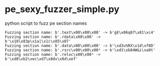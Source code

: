 # pe_sexy_fuzzer_simple.py
python script to fuzz pe section names

```
Fuzzing section name: b'.text\x00\x00\x00' -> b'gE\x06q87\x81\xc4'
Fuzzing section name: b'.rdata\x00\x00' -> b'\x18\x83p\x1a|\x1c\x85\x07'
Fuzzing section name: b'.data\x00\x00\x00' -> b'\xd3u%RX\x1d\xf0D'
Fuzzing section name: b'.rsrc\x00\x00\x00¹ -> b'\xd1\xb84W&i\xa0t'
Fuzzing section name: b'.reloc\x00\x00¹ -> b'\xd8\xb2\xec\xd7\x8dv\x8d\xef'
```

